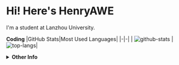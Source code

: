 # Hi! Here's HenryAWE
I'm a student at Lanzhou University.

**Coding**
|GitHub Stats|Most Used Languages|
|-|-|
| ![github-stats](https://github-readme-stats.vercel.app/api?username=HenryAWE&count_private=true) | ![top-langs](https://github-readme-stats.vercel.app/api/top-langs/?username=HenryAWE)|

<details>
  <summary><b>Other Info</b></summary>

- [My Bilibili](https://space.bilibili.com/23931748)  

- Genshin Impact  
  ![genshin](https://ys.himiku.com/81/283719728.png)  

- Steam  
  ![steam](https://steam-stat.vercel.app/api?profileName=HenryAWE)

</details>
